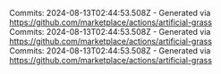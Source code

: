 Commits: 2024-08-13T02:44:53.508Z - Generated via https://github.com/marketplace/actions/artificial-grass
<br>
Commits: 2024-08-13T02:44:53.508Z - Generated via https://github.com/marketplace/actions/artificial-grass
<br>
Commits: 2024-08-13T02:44:53.508Z - Generated via https://github.com/marketplace/actions/artificial-grass
<br>
